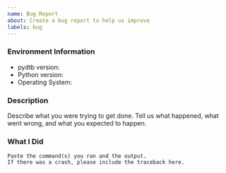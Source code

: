 ```yaml
---
name: Bug Report
about: Create a bug report to help us improve
labels: bug
---
```


<!-- Please search existing issues to avoid creating duplicates. -->

### Environment Information

-   pydtb version:
-   Python version:
-   Operating System:

### Description

Describe what you were trying to get done.
Tell us what happened, what went wrong, and what you expected to happen.

### What I Did

```
Paste the command(s) you ran and the output.
If there was a crash, please include the traceback here.
```
